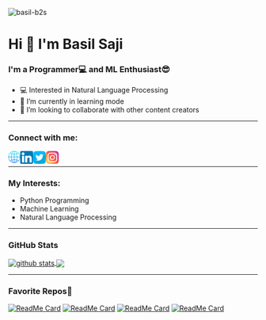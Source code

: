 
<p align="left"> <img src="https://komarev.com/ghpvc/?username=basil-b2s&label=Views&color=blue&style=plastic" alt="basil-b2s" /> </p>

Hi 👋 I'm Basil Saji
===========================

### I'm a Programmer💻 and ML Enthusiast😎

- 💻 Interested in Natural Language Processing
- 📖 I’m currently in learning mode 
- 👯 I’m looking to collaborate with other content creators

---

### Connect with me:

<a href="https://basil-b2s.github.io/Portfolio/">
  <img align="left" alt="Website" width="24px" src="Social-icons/global.png" />
</a>
<a href="https://www.linkedin.com/in/basilsaji-b2s/">
  <img align="left" alt="LinkedIn" width="26px" src="Social-icons/linkedin.png" />
</a>
<a href="https://twitter.com/BasilB2S">
  <img align="left" alt="Twitter" width="26px" src="Social-icons/twitter.png" />
</a>
<a href="https://www.instagram.com/i_am__b2s/">
  <img align="left" alt="Instagram" width="26px" src="Social-icons/instagram.png" />
</a>

<br/>

---

### My Interests:
- Python Programming
- Machine Learning
- Natural Language Processing


---

### GitHub Stats
<a href="#">
<img align="center" src="https://github-readme-stats.vercel.app/api?username=basil-b2s&show_icons=true&theme=dark&line_height=27" alt="github stats"/>
</a>

<a href="#">
<img align="center" src="https://github-readme-stats.vercel.app/api/top-langs/?username=basil-b2s&theme=dark&hide_langs_below=1" />
</a>

---

### Favorite Repos🤗

[![ReadMe Card](https://github-readme-stats.vercel.app/api/pin/?username=basil-b2s&repo=Language-Detector&theme=dark)](https://github.com/basil-b2s/Language-Detector)
[![ReadMe Card](https://github-readme-stats.vercel.app/api/pin/?username=basil-b2s&repo=InstaBot&theme=dark)](https://github.com/basil-b2s/InstaBot)
[![ReadMe Card](https://github-readme-stats.vercel.app/api/pin/?username=basil-b2s&repo=Google_meet_bot&theme=dark)](https://github.com/basil-b2s/Google_meet_bot)
[![ReadMe Card](https://github-readme-stats.vercel.app/api/pin/?username=basil-b2s&repo=Portfolio&theme=dark)](https://github.com/basil-b2s/Portfolio)



